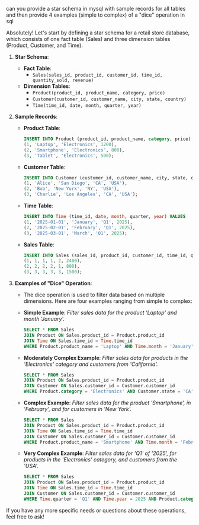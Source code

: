 can you provide a star schema in mysql with sample records for all tables and then provide 4 examples (simple to complex) of a "dice" operation in sql


Absolutely! Let's start by defining a star schema for a retail store database, which consists of one fact table (Sales) and three dimension tables (Product, Customer, and Time).

1. **Star Schema**:
   - **Fact Table**:
     - `Sales(sales_id, product_id, customer_id, time_id, quantity_sold, revenue)`
   - **Dimension Tables**:
     - `Product(product_id, product_name, category, price)`
     - `Customer(customer_id, customer_name, city, state, country)`
     - `Time(time_id, date, month, quarter, year)`

2. **Sample Records**:

   - **Product Table**:
     ```sql
     INSERT INTO Product (product_id, product_name, category, price) VALUES
     (1, 'Laptop', 'Electronics', 1200),
     (2, 'Smartphone', 'Electronics', 800),
     (3, 'Tablet', 'Electronics', 500);
     ```

   - **Customer Table**:
     ```sql
     INSERT INTO Customer (customer_id, customer_name, city, state, country) VALUES
     (1, 'Alice', 'San Diego', 'CA', 'USA'),
     (2, 'Bob', 'New York', 'NY', 'USA'),
     (3, 'Charlie', 'Los Angeles', 'CA', 'USA');
     ```

   - **Time Table**:
     ```sql
     INSERT INTO Time (time_id, date, month, quarter, year) VALUES
     (1, '2025-01-01', 'January', 'Q1', 2025),
     (2, '2025-02-01', 'February', 'Q1', 2025),
     (3, '2025-03-01', 'March', 'Q1', 2025);
     ```

   - **Sales Table**:
     ```sql
     INSERT INTO Sales (sales_id, product_id, customer_id, time_id, quantity_sold, revenue) VALUES
     (1, 1, 1, 1, 2, 2400),
     (2, 2, 2, 2, 1, 800),
     (3, 3, 3, 3, 3, 1500);
     ```

3. **Examples of "Dice" Operation**:
   - The dice operation is used to filter data based on multiple dimensions. Here are four examples ranging from simple to complex:

   - **Simple Example**:
     *Filter sales data for the product 'Laptop' and month 'January'.*
     ```sql
     SELECT * FROM Sales
     JOIN Product ON Sales.product_id = Product.product_id
     JOIN Time ON Sales.time_id = Time.time_id
     WHERE Product.product_name = 'Laptop' AND Time.month = 'January';
     ```

   - **Moderately Complex Example**:
     *Filter sales data for products in the 'Electronics' category and customers from 'California'.*
     ```sql
     SELECT * FROM Sales
     JOIN Product ON Sales.product_id = Product.product_id
     JOIN Customer ON Sales.customer_id = Customer.customer_id
     WHERE Product.category = 'Electronics' AND Customer.state = 'CA';
     ```

   - **Complex Example**:
     *Filter sales data for the product 'Smartphone', in 'February', and for customers in 'New York'.*
     ```sql
     SELECT * FROM Sales
     JOIN Product ON Sales.product_id = Product.product_id
     JOIN Time ON Sales.time_id = Time.time_id
     JOIN Customer ON Sales.customer_id = Customer.customer_id
     WHERE Product.product_name = 'Smartphone' AND Time.month = 'February' AND Customer.city = 'New York';
     ```

   - **Very Complex Example**:
     *Filter sales data for 'Q1' of '2025', for products in the 'Electronics' category, and customers from the 'USA'.*
     ```sql
     SELECT * FROM Sales
     JOIN Product ON Sales.product_id = Product.product_id
     JOIN Time ON Sales.time_id = Time.time_id
     JOIN Customer ON Sales.customer_id = Customer.customer_id
     WHERE Time.quarter = 'Q1' AND Time.year = 2025 AND Product.category = 'Electronics' AND Customer.country = 'USA';
     ```

If you have any more specific needs or questions about these operations, feel free to ask!
